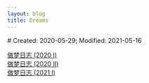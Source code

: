 ```yaml
---
layout: blog
title: Dreams
---
```

<span class="hidden-text"># Created: 2020-05-29; Modified: 2021-05-16</span>

[做梦日志 (2020 I)](/fiction/2020/05/29/my-dreams-2020-1.html)
<br />
[做梦日志 (2020 II)](/fiction/2020/12/21/my-dreams-2020-2.html)
<br />
[做梦日志 (2021 I)](/fiction/2021/05/16/my-dreams-2021-1.html)
